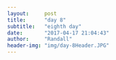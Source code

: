 ```yaml
---
layout:     post
title:      "day 8"
subtitle:   "eighth day"
date:       "2017-04-17 21:04:43"
author:     "Randall"
header-img: "img/day-8Header.JPG"
---
```

